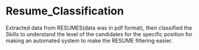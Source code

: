 # Resume_Classification


Extracted data from RESUMES(data was in pdf format), then classified the Skills to understand the level of the candidates for the specific position for making an automated system to make the RESUME filtering easier.
